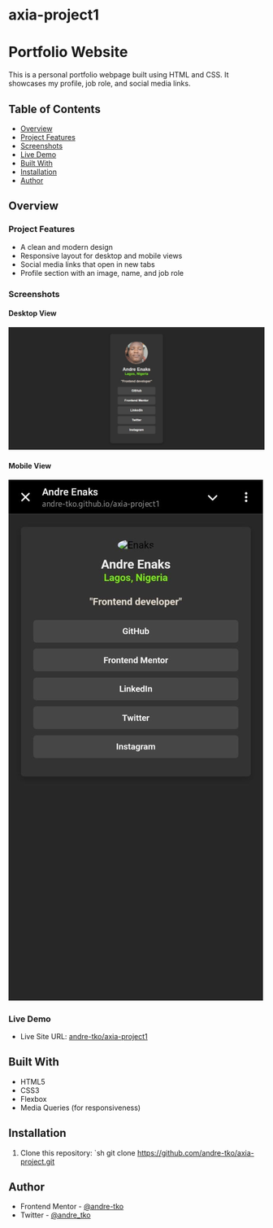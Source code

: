 # axia-project1
# Portfolio Website

This is a personal portfolio webpage built using HTML and CSS. It showcases my profile, job role, and social media links.

## Table of Contents

- [Overview](#overview)
- [Project Features](#project-features)
- [Screenshots](#screenshots)
- [Live Demo](#live-demo)
- [Built With](#built-with)
- [Installation](#installation)
- [Author](#author)

## Overview

### Project Features

- A clean and modern design
- Responsive layout for desktop and mobile views
- Social media links that open in new tabs
- Profile section with an image, name, and job role

### Screenshots

#### Desktop View
![Desktop Design](./desktop-screenshot.jpeg)

#### Mobile View
![Mobile Design](./mobile-screenshot.jpg)

### Live Demo

- Live Site URL: [andre-tko/axia-project1](https://andre-tko.github.io/axia-project1/)

## Built With

- HTML5
- CSS3
- Flexbox
- Media Queries (for responsiveness)

## Installation

1. Clone this repository:
   `sh
   git clone https://github.com/andre-tko/axia-project.git

## Author

- Frontend Mentor - [@andre-tko](https://www.frontendmentor.io/profile/andre-tko)
- Twitter - [@andre_tko](https://x.com/andre_tko)
